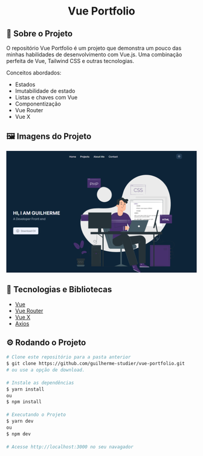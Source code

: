 <!-- Title -->
<h1 align="center"> Vue Portfolio </h1>

<!-- Sobre o projeto -->
## 🚀 Sobre o Projeto
O repositório Vue Portfolio é um projeto que demonstra um pouco das minhas habilidades de desenvolvimento com Vue.js. Uma combinação perfeita de Vue, Tailwind CSS e outras tecnologias.

Conceitos abordados:

* Estados
* Imutabilidade de estado
* Listas e chaves com Vue
* Componentização
* Vue Router
* Vue X


## 🖼️ Imagens do Projeto
<div align="center">
  <img src="./src/assets/images/screenshot.png">
</div>

## 🧰 Tecnologias e Bibliotecas

-  [Vue](https://vuejs.org/guide/introduction.html)
-  [Vue Router](https://router.vuejs.org/)
-  [Vue X](https://vuex.vuejs.org/)
-  [Axios](https://github.com/axios/axios)


## ⚙️ Rodando o Projeto
```bash
# Clone este repositório para a pasta anterior
$ git clone https://github.com/guilherme-studier/vue-portfolio.git
# ou use a opção de download.

# Instale as dependências
$ yarn install
ou
$ npm install

# Executando o Projeto
$ yarn dev 
ou
$ npm dev

# Acesse http://localhost:3000 no seu navagador
```
